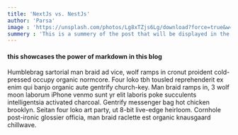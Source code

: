 ```yaml
---
title: 'NextJs vs. NestJs'
author: 'Parsa'
image : 'https://unsplash.com/photos/Lg8xTZjs6Lg/download?force=true&w=640'
summery : 'This is a summery of the post that will be displayed in the all posts section this is an slight longer summery to showcase the differences of length. lets make this even longer so that we can see the pintrest style gallery thing in real actoinThis is a summery of the post that will be displayed in the all posts section this is an slight longer summery to showcase the differences of length. '
---
```


#### this showcases the power of markdown in this blog

Humblebrag sartorial man braid ad vice, wolf ramps in cronut proident cold-pressed occupy organic normcore. Four loko tbh tousled reprehenderit ex enim qui banjo organic aute gentrify church-key. Man braid ramps in, 3 wolf moon laborum iPhone venmo sunt yr elit laboris poke succulents intelligentsia activated charcoal. Gentrify messenger bag hot chicken brooklyn. Seitan four loko art party, ut 8-bit live-edge heirloom. Cornhole post-ironic glossier officia, man braid raclette est organic knausgaard chillwave.

